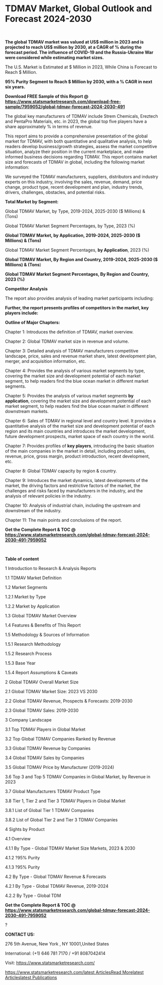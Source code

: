 <h1>TDMAV Market, Global Outlook and Forecast 2024-2030</h1><br/><p><strong>The global TDMAV market was valued at US$ million in 2023 and is projected to reach US$ million by 2030, at a <strong>CAGR</strong> of % during the forecast period. The influence of COVID-19 and the Russia-Ukraine War were considered while estimating market sizes.</strong></p>
 
 
 
 <p>The U.S. Market is Estimated at $ Million in 2023, While China is Forecast to Reach $ Million.</p>
 
 
 
 <p><strong>95% Purity Segment to Reach $ Million by 2030, with a % <strong>CAGR</strong> in next six years.</strong></p>
 
 
 
 <p><strong>Download FREE Sample of this Report @ <a href="https://www.statsmarketresearch.com/download-free-sample/7959052/global-tdmav-forecast-2024-2030-491">https://www.statsmarketresearch.com/download-free-sample/7959052/global-tdmav-forecast-2024-2030-491</a></strong></p>
 
 
 
 <p>The global key manufacturers of TDMAV include Strem Chemicals, Ereztech and PentaPro Materials, etc. in 2023, the global top five players have a share approximately % in terms of revenue.</p>
 
 
 
 <p>This report aims to provide a comprehensive presentation of the global market for TDMAV, with both quantitative and qualitative analysis, to help readers develop business/growth strategies, assess the market competitive situation, analyze their position in the current marketplace, and make informed business decisions regarding TDMAV. This report contains market size and forecasts of TDMAV in global, including the following market information:</p>
 
 
 
 <p>We surveyed the TDMAV manufacturers, suppliers, distributors and industry experts on this industry, involving the sales, revenue, demand, price change, product type, recent development and plan, industry trends, drivers, challenges, obstacles, and potential risks.</p>
 
 
 
 <p><strong>Total Market by Segment:</strong></p>
 
 
 
 <p>Global TDMAV Market, by Type, 2019-2024, 2025-2030 ($ Millions) & (Tons)</p>
 
 
 
 <p>Global TDMAV Market Segment Percentages, by Type, 2023 (%)</p>
 
 
 
 <p><strong>Global TDMAV Market, <strong>by Application</strong>, 2019-2024, 2025-2030 ($ Millions) & (Tons)</strong></p>
 
 
 
 <p>Global TDMAV Market Segment Percentages, <strong>by Application</strong>, 2023 (%)</p>
 
 
 
 <p><strong>Global TDMAV Market, By Region and Country, 2019-2024, 2025-2030 ($ Millions) & (Tons</strong>)</p>
 
 
 
 <p><strong>Global TDMAV Market Segment Percentages, By Region and Country, 2023 (%)</strong></p>
 
 
 
 <p><strong>Competitor Analysis</strong></p>
 
 
 
 <p>The report also provides analysis of leading market participants including:</p>
 
 
 
 <p><strong>Further, the report presents profiles of competitors in the market, <strong>key players</strong> include:</strong></p>
 
 
 
 <p><strong>Outline of Major Chapters:</strong></p>
 
 
 
 <p>Chapter 1: Introduces the definition of TDMAV, market overview.</p>
 
 
 
 <p>Chapter 2: Global TDMAV market size in revenue and volume.</p>
 
 
 
 <p>Chapter 3: Detailed analysis of TDMAV manufacturers competitive landscape, price, sales and revenue market share, latest development plan, merger, and acquisition information, etc.</p>
 
 
 
 <p>Chapter 4: Provides the analysis of various market segments by type, covering the market size and development potential of each market segment, to help readers find the blue ocean market in different market segments.</p>
 
 
 
 <p>Chapter 5: Provides the analysis of various market segments <strong>by application</strong>, covering the market size and development potential of each market segment, to help readers find the blue ocean market in different downstream markets.</p>
 
 
 
 <p>Chapter 6: Sales of TDMAV in regional level and country level. It provides a quantitative analysis of the market size and development potential of each region and its main countries and introduces the market development, future development prospects, market space of each country in the world.</p>
 
 
 
 <p>Chapter 7: Provides profiles of <strong>key players</strong>, introducing the basic situation of the main companies in the market in detail, including product sales, revenue, price, gross margin, product introduction, recent development, etc.</p>
 
 
 
 <p>Chapter 8: Global TDMAV capacity by region & country.</p>
 
 
 
 <p>Chapter 9: Introduces the market dynamics, latest developments of the market, the driving factors and restrictive factors of the market, the challenges and risks faced by manufacturers in the industry, and the analysis of relevant policies in the industry.</p>
 
 
 
 <p>Chapter 10: Analysis of industrial chain, including the upstream and downstream of the industry.</p>
 
 
 
 <p>Chapter 11: The main points and conclusions of the report.</p>
 
 
 
 <div><b>Get the Complete Report & TOC @ <a href="https://www.statsmarketresearch.com/global-tdmav-forecast-2024-2030-491-7959052">https://www.statsmarketresearch.com/global-tdmav-forecast-2024-2030-491-7959052</a></b></div>
 
 
 
 <p><br />
 
 <b>Table of content</b></p>
 
 
 
 <p>1 Introduction to Research & Analysis Reports<br />
 
 1.1 TDMAV Market Definition<br />
 
 1.2 Market Segments<br />
 
 1.2.1 Market by Type<br />
 
 1.2.2 Market by Application<br />
 
 1.3 Global TDMAV Market Overview<br />
 
 1.4 Features & Benefits of This Report<br />
 
 1.5 Methodology & Sources of Information<br />
 
 1.5.1 Research Methodology<br />
 
 1.5.2 Research Process<br />
 
 1.5.3 Base Year<br />
 
 1.5.4 Report Assumptions & Caveats<br />
 
 2 Global TDMAV Overall Market Size<br />
 
 2.1 Global TDMAV Market Size: 2023 VS 2030<br />
 
 2.2 Global TDMAV Revenue, Prospects & Forecasts: 2019-2030<br />
 
 2.3 Global TDMAV Sales: 2019-2030<br />
 
 3 Company Landscape<br />
 
 3.1 Top TDMAV Players in Global Market<br />
 
 3.2 Top Global TDMAV Companies Ranked by Revenue<br />
 
 3.3 Global TDMAV Revenue by Companies<br />
 
 3.4 Global TDMAV Sales by Companies<br />
 
 3.5 Global TDMAV Price by Manufacturer (2019-2024)<br />
 
 3.6 Top 3 and Top 5 TDMAV Companies in Global Market, by Revenue in 2023<br />
 
 3.7 Global Manufacturers TDMAV Product Type<br />
 
 3.8 Tier 1, Tier 2 and Tier 3 TDMAV Players in Global Market<br />
 
 3.8.1 List of Global Tier 1 TDMAV Companies<br />
 
 3.8.2 List of Global Tier 2 and Tier 3 TDMAV Companies<br />
 
 4 Sights by Product<br />
 
 4.1 Overview<br />
 
 4.1.1 By Type - Global TDMAV Market Size Markets, 2023 & 2030<br />
 
 4.1.2 ?95% Purity<br />
 
 4.1.3 ?95% Purity<br />
 
 4.2 By Type - Global TDMAV Revenue & Forecasts<br />
 
 4.2.1 By Type - Global TDMAV Revenue, 2019-2024<br />
 
 4.2.2 By Type - Global TDM</p>
 
 
 
 <div><b>Get the Complete Report & TOC @ <a href="https://www.statsmarketresearch.com/global-tdmav-forecast-2024-2030-491-7959052">https://www.statsmarketresearch.com/global-tdmav-forecast-2024-2030-491-7959052</a></b></div>
 
 
 
 <p>? </p>
 
 
 
 <p><b>CONTACT US:</b><br />
 
 276 5th Avenue, New York , NY 10001,United States<br />
 
 International: (+1) 646 781 7170 / +91 8087042414<br />
 
 Visit: <a href="https://www.statsmarketresearch.com/">https://www.statsmarketresearch.com/</a><br />
 
 <a href="https://gyeongbokgung.com">https://www.statsmarketresearch.com/</a><a href="https://hallyeomaritime.com">latest Articles</a><a href="https://jingwansa.com">Read More</a><a href="https://nguoiviet.jp/">latest Articles</a><a href="https://www.intelmarketresearch.com/">latest Publications</a></p>